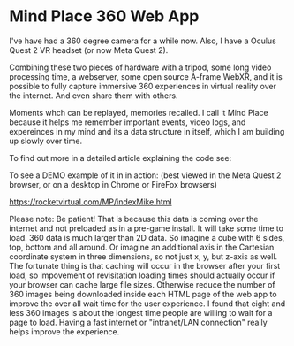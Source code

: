 # Mind Place 360 Web App
I've have had a 360 degree camera for a while now. Also, I have a Oculus Quest 2 VR headset (or now Meta Quest 2).

Combining these two pieces of hardware with a tripod, some long video processing time, a webserver, some open source A-frame WebXR, and it is possible to fully capture immersive 360 experiences in virtual reality over the internet. And even share them with others.

Moments whch can be replayed, memories recalled. I call it Mind Place because it helps me remember important events, video logs, and expereinces in my mind and its a data structure in itself, which I am building up slowly over time.

To find out more in a detailed article explaining the code see:


To see a DEMO example of it in in action:  (best viewed in the Meta Quest 2 browser, or on a desktop in Chrome or FireFox browsers)

https://rocketvirtual.com/MP/indexMike.html

Please note: Be patient! That is because this data is coming over the internet and not preloaded as in a pre-game install. It will take some time to load. 360 data is much larger than 2D data. So imagine a cube with 6 sides, top, bottom and all around. Or imagine an additional axis in the Cartesian coordinate system in three dimensions, so not just x, y, but z-axis as well. The fortunate thing is that caching will occur in the browser after your first load, so impovement of revisitation loading times should actually occur if your browser can cache large file sizes. Otherwise reduce the number of 360 images being downloaded inside each HTML page of the web app to improve the over all wait time for the user experience. I found that eight and less 360 images is about the longest time people are willing to wait for a page to load. Having a fast internet or "intranet/LAN connection" really helps improve the experience.
